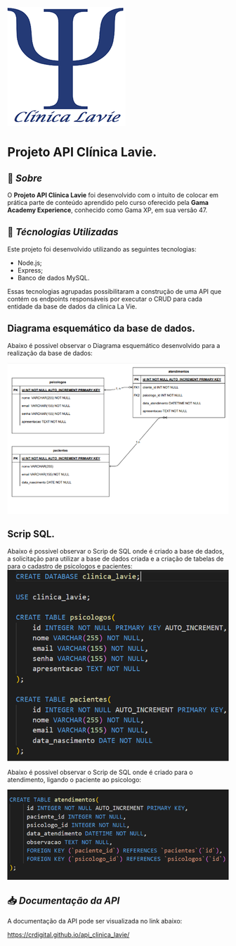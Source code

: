 <img src="img/logo.png" alt="Logo Clínica Lavie">

# Projeto API Clínica Lavie.

## 📝 ***Sobre***
O **Projeto API Clínica Lavie** foi desenvolvido com o intuito de colocar em prática parte de conteúdo aprendido pelo curso oferecido pela **Gama Academy Experience**, conhecido como Gama XP, em sua versão 47.

## 🚀 ***Técnologias Utilizadas***
Este projeto foi desenvolvido utilizando as seguintes tecnologias:
- Node.js;
- Express;
- Banco de dados MySQL.

Essas tecnologias agrupadas possibilitaram a construção de uma API que 
contém os endpoints responsáveis por executar o CRUD para cada entidade 
da base de dados da clinica La Vie.

 ##  Diagrama esquemático da base de dados.

Abaixo é possivel observar o Diagrama esquemático desenvolvido para a realização da base de dados:

<img src="img/diagrama_esquematico_database_clinica_lavie.png">

## Scrip SQL.

Abaixo é possivel observar o Scrip de SQL onde é criado a base de dados, a solicitação para utilizar a base de dados criada e a criação de tabelas de para o cadastro de psicologos e pacientes:
<img src="img/script_sql1.png">

Abaixo é possivel observar o Scrip de SQL onde é criado para o atendimento, ligando o paciente ao psicologo:

<img src="img/script_sql2.png">

## 📥 ***Documentação da API***
A documentação da API pode ser visualizada no link abaixo:

 https://crdigital.github.io/api_clinica_lavie/
